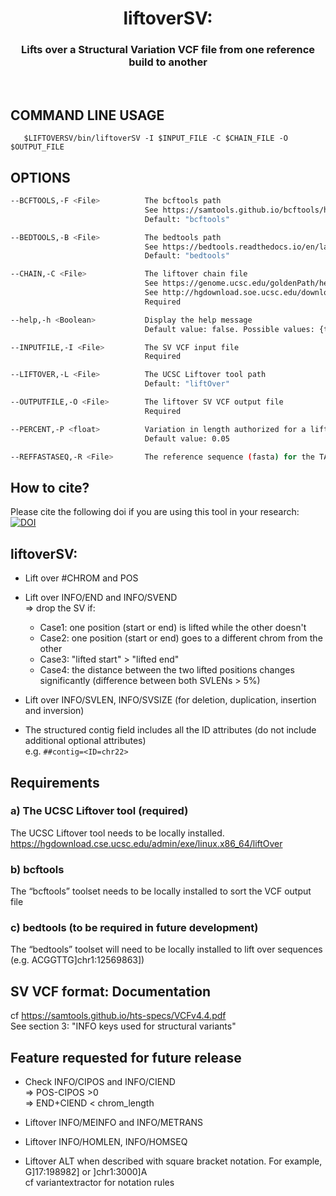 <p align="center">
<div align="center">
    <h1 style="font-weight: bold">liftoverSV:
      <h3>Lifts over a Structural Variation VCF file from one reference build to another</h3>
    </h1>
</div>

<br />


## COMMAND LINE USAGE

       $LIFTOVERSV/bin/liftoverSV -I $INPUT_FILE -C $CHAIN_FILE -O $OUTPUT_FILE


## OPTIONS
```bash
--BCFTOOLS,-F <File>          The bcftools path
                              See https://samtools.github.io/bcftools/howtos/install.html
                              Default: "bcftools"

--BEDTOOLS,-B <File>          The bedtools path
                              See https://bedtools.readthedocs.io/en/latest/content/installation.html
                              Default: "bedtools"

--CHAIN,-C <File>             The liftover chain file
                              See https://genome.ucsc.edu/goldenPath/help/chain.html for a description of chain files
                              See http://hgdownload.soe.ucsc.edu/downloads.html#terms for where to download chain files.
                              Required

--help,-h <Boolean>           Display the help message
                              Default value: false. Possible values: {true, false}

--INPUTFILE,-I <File>         The SV VCF input file
                              Required

--LIFTOVER,-L <File>          The UCSC Liftover tool path
                              Default: "liftOver"

--OUTPUTFILE,-O <File>        The liftover SV VCF output file
                              Required

--PERCENT,-P <float>          Variation in length authorized for a lifted SV (e.g. difference max between SVLEN < 5%)
                              Default value: 0.05

--REFFASTASEQ,-R <File>       The reference sequence (fasta) for the TARGET genome build (i.e., the new one after the liftover)
```

## How to cite?
Please cite the following doi if you are using this tool in your research:</br>
[![DOI](https://zenodo.org/badge/DOI/10.5281/zenodo.12799803.svg)](https://doi.org/10.5281/zenodo.12799803)

## liftoverSV: 

* Lift over #CHROM and POS

* Lift over INFO/END and INFO/SVEND</br>
=> drop the SV if:</br>
   - Case1: one position (start or end) is lifted while the other doesn't
   - Case2: one position (start or end) goes to a different chrom from the other
   - Case3: "lifted start" > "lifted end"
   - Case4: the distance between the two lifted positions changes significantly (difference between both SVLENs > 5%)

* Lift over INFO/SVLEN, INFO/SVSIZE (for deletion, duplication, insertion and inversion)

* The structured contig field includes all the ID attributes (do not include additional optional attributes)</br>
e.g. `##contig=<ID=chr22>`

## Requirements
### a) The UCSC Liftover tool (required)
The UCSC Liftover tool needs to be locally installed.</br>
https://hgdownload.cse.ucsc.edu/admin/exe/linux.x86_64/liftOver
### b) bcftools
The “bcftools” toolset needs to be locally installed to sort the VCF output file
### c) bedtools (to be required in future development)
The “bedtools” toolset will need to be locally installed to lift over sequences (e.g. ACGGTTG]chr1:12569863])

## SV VCF format: Documentation
cf https://samtools.github.io/hts-specs/VCFv4.4.pdf</br>
See section 3: "INFO keys used for structural variants"

## Feature requested for future release

* Check INFO/CIPOS and INFO/CIEND</br>
=> POS-CIPOS >0</br>
=> END+CIEND < chrom_length</br>

* Liftover INFO/MEINFO and INFO/METRANS

* Liftover INFO/HOMLEN, INFO/HOMSEQ
  
* Liftover ALT when described with square bracket notation. For example, G]17:198982] or ]chr1:3000]A</br>
cf variantextractor for notation rules


